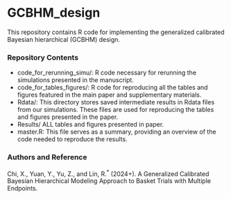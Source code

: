 # GCBHM_design
This repository contains R code for implementing the generalized calibrated Bayesian hierarchical (GCBHM) design.

### Repository Contents

* code_for_rerunning_simu/: R code necessary for rerunning the simulations presented in the manuscript.
* code_for_tables_figures/: R code for reproducing all the tables and figures featured in the main paper and supplementary materials.
* Rdata/: This directory stores saved intermediate results in Rdata files from our simulations. These files are used for reproducing the tables and figures presented in the paper.
* Results/ ALL tables and figures presented in  paper.
* master.R: This file serves as a summary, providing an overview of the code needed to reproduce the results.

### Authors and Reference
Chi, X., Yuan, Y., Yu, Z., and Lin, R.<sup>\*</sup> (2024+). A Generalized Calibrated Bayesian Hierarchical Modeling Approach to Basket Trials with Multiple Endpoints. 


